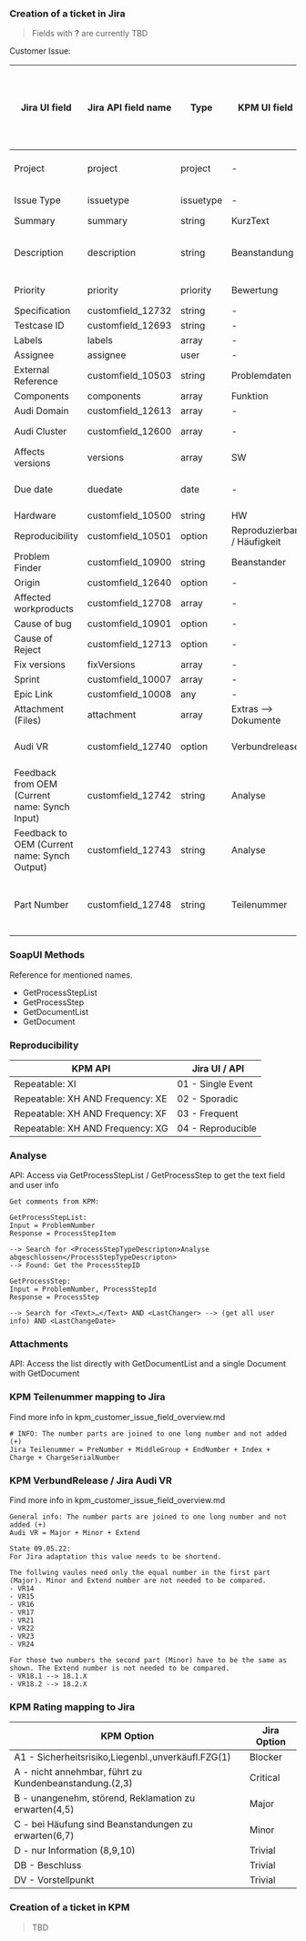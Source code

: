 ### Creation of a ticket in Jira

> Fields with **?** are currently TBD

Customer Issue:

| Jira UI field                                 | Jira API field name | Type      | KPM UI field                | KPM API field name                                                        | Required by Jira | Jira default input if KPM field not abialable in Jira | Note                                                 |
| --------------------------------------------- | ------------------- | --------- | --------------------------- | ------------------------------------------------------------------------- | ---------------- | ----------------------------------------------------- | ---------------------------------------------------- |
| Project                                       | project             | project   | -                           | -                                                                         | yes              | Audi HCP5 (AHCP5)                                     | -                                                    |
| Issue Type                                    | issuetype           | issuetype | -                           | -                                                                         | yes              | Customer Issue                                        | -                                                    |
| Summary                                       | summary             | string    | KurzText                    | ShortText                                                                 | yes              | -                                                     | -                                                    |
| Description                                   | description         | string    | Beanstandung                | Description                                                               | yes              | -                                                     | Beanstandung + Analyse field (Analyse not yet found) |
| Priority                                      | priority            | priority  | Bewertung                   | Rating                                                                    | yes              | -                                                     | See below: KPM Rating                                |
| Specification                                 | customfield_12732   | string    | -                           | -                                                                         | no               | -                                                     | -                                                    |
| Testcase ID                                   | customfield_12693   | string    | -                           | -                                                                         | no               | -                                                     | -                                                    |
| Labels                                        | labels              | array     | -                           | -                                                                         | no               | -                                                     | -                                                    |
| Assignee                                      | assignee            | user      | -                           | -                                                                         | yes              | Automatic                                             | -                                                    |
| External Reference                            | customfield_10503   | string    | Problemdaten                | ProblemNumber                                                             | yes              | -                                                     | -                                                    |
| Components                                    | components          | array     | Funktion                    | Function                                                                  | yes              | Unknown                                               | -                                                    |
| Audi Domain                                   | customfield_12613   | array     | -                           | -                                                                         | no               | -                                                     | -                                                    |
| Audi Cluster                                  | customfield_12600   | array     | -                           | -                                                                         | yes              | Cluster 4.1                                           | -                                                    |
| Affects versions                              | versions            | array     | SW                          | Software                                                                  | yes              | 000                                                   | -                                                    |
| Due date                                      | duedate             | date      | -                           | -                                                                         | no               | -                                                     | Automatic from Jira (Script from HCP5)               |
| Hardware                                      | customfield_10500   | string    | HW                          | Hardware                                                                  | yes              | -                                                     | -                                                    |
| Reproducibility                               | customfield_10501   | option    | Reproduzierbar / Häufigkeit | -                                                                         | yes              | -                                                     | See below: Reproducibility                           |
| Problem Finder                                | customfield_10900   | string    | Beanstander                 | Exclaimer                                                                 | yes              | -                                                     | -                                                    |
| Origin                                        | customfield_12640   | option    | -                           | -                                                                         | yes              | AudiKPM                                               | -                                                    |
| Affected workproducts                         | customfield_12708   | array     | -                           | -                                                                         | no               | -                                                     | -                                                    |
| Cause of bug                                  | customfield_10901   | option    | -                           | -                                                                         | no               | -                                                     | -                                                    |
| Cause of Reject                               | customfield_12713   | option    | -                           | -                                                                         | no               | -                                                     | -                                                    |
| Fix versions                                  | fixVersions         | array     | -                           | -                                                                         | no               | 000                                                   | -                                                    |
| Sprint                                        | customfield_10007   | array     | -                           | -                                                                         | no               | -                                                     | -                                                    |
| Epic Link                                     | customfield_10008   | any       | -                           | -                                                                         | no               | -                                                     | -                                                    |
| Attachment (Files)                            | attachment          | array     | Extras --> Dokumente        | -                                                                         | no               | -                                                     | See below: Attachments                               |
| Audi VR                                       | customfield_12740   | option    | Verbundrelease              | Major / Minor / Extend                                                    | yes              | VR 000                                                | See below: KPM VerbundRelease / Jira Audi VR         |
| Feedback from OEM (Current name: Synch Input) | customfield_12742   | string    | Analyse                     | -                                                                         | no               | -                                                     | See below: Analyse                                   |
| Feedback to OEM (Current name: Synch Output)  | customfield_12743   | string    | Analyse                     | -                                                                         | no               | -                                                     | Needed for Jira to KPM sync (not for first stage)    |
| Part Number                                   | customfield_12748   | string    | Teilenummer                 | PreNumber / MiddleGroup / EndNumber / Index / Charge / ChargeSerialNumber | yes              | -                                                     | See below: KPM Teilenummer                           |

### SoapUI Methods

Reference for mentioned names.

- GetProcessStepList
- GetProcessStep
- GetDocumentList
- GetDocument

### Reproducibility

| KPM API                          |  Jira UI / API    |
| -------------------------------- | ----------------- |
| Repeatable: XI                   | 01 - Single Event |
| Repeatable: XH AND Frequency: XE | 02 - Sporadic     |
| Repeatable: XH AND Frequency: XF | 03 - Frequent     |
| Repeatable: XH AND Frequency: XG | 04 - Reproducible |

### Analyse

API: Access via GetProcessStepList / GetProcessStep to get the text field and user info

```
Get comments from KPM:

GetProcessStepList:
Input = ProblemNumber
Response = ProcessStepItem

--> Search for <ProcessStepTypeDescripton>Analyse abgeschlossen</ProcessStepTypeDescripton>
--> Found: Get the ProcessStepID

GetProcessStep:
Input = ProblemNumber, ProcessStepId
Response = ProcessStep

--> Search for <Text>…</Text> AND <LastChanger> --> (get all user info) AND <LastChangeDate>
```

### Attachments

API: Access the list directly with GetDocumentList and a single Document with GetDocument

### KPM Teilenummer mapping to Jira

Find more info in kpm_customer_issue_field_overview.md

```
# INFO: The number parts are joined to one long number and not added (+)
Jira Teilenummer = PreNumber + MiddleGroup + EndNumber + Index + Charge + ChargeSerialNumber
```

### KPM VerbundRelease / Jira Audi VR

Find more info in kpm_customer_issue_field_overview.md

```
General info: The number parts are joined to one long number and not added (+)
Audi VR = Major + Minor + Extend

State 09.05.22:
For Jira adaptation this value needs to be shortend.

The follwing vaules need only the equal number in the first part (Major). Minor and Extend number are not needed to be compared.
- VR14
- VR15
- VR16
- VR17
- VR21
- VR22
- VR23
- VR24

For those two numbers the second part (Minor) have to be the same as shown. The Extend number is not needed to be compared.
- VR18.1 --> 18.1.X
- VR18.2 --> 18.2.X
```

### KPM Rating mapping to Jira

| KPM Option                                             | Jira Option |
| ------------------------------------------------------ | ----------- |
| A1 - Sicherheitsrisiko,Liegenbl.,unverkäufl.FZG(1)     | Blocker     |
| A - nicht annehmbar, führt zu Kundenbeanstandung.(2,3) | Critical    |
| B - unangenehm, störend, Reklamation zu erwarten(4,5)  | Major       |
| C - bei Häufung sind Beanstandungen zu erwarten(6,7)   | Minor       |
| D - nur Information (8,9,10)                           | Trivial     |
| DB - Beschluss                                         | Trivial     |
| DV - Vorstellpunkt                                     | Trivial     |

### Creation of a ticket in KPM

> TBD
